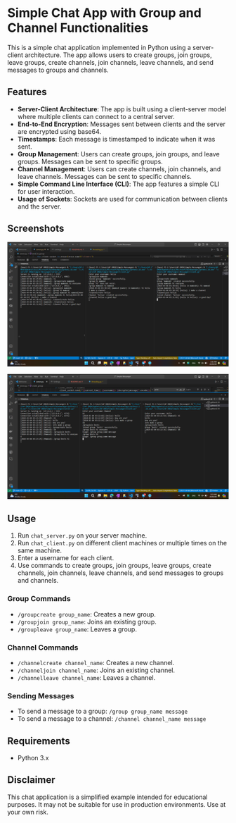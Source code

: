 # Simple Chat App with Group and Channel Functionalities

This is a simple chat application implemented in Python using a server-client architecture. The app allows users to create groups, join groups, leave groups, create channels, join channels, leave channels, and send messages to groups and channels.

## Features

- **Server-Client Architecture**: The app is built using a client-server model where multiple clients can connect to a central server.
- **End-to-End Encryption**: Messages sent between clients and the server are encrypted using base64.
- **Timestamps**: Each message is timestamped to indicate when it was sent.
- **Group Management**: Users can create groups, join groups, and leave groups. Messages can be sent to specific groups.
- **Channel Management**: Users can create channels, join channels, and leave channels. Messages can be sent to specific channels.
- **Simple Command Line Interface (CLI)**: The app features a simple CLI for user interaction.
- **Usage of Sockets**: Sockets are used for communication between clients and the server.

## Screenshots

![sc1](/screenshots/sc_1.png)

![sc2](/screenshots/sc_2.png)


## Usage

1. Run `chat_server.py` on your server machine.
2. Run `chat_client.py` on different client machines or multiple times on the same machine.
3. Enter a username for each client.
4. Use commands to create groups, join groups, leave groups, create channels, join channels, leave channels, and send messages to groups and channels.

### Group Commands
- `/groupcreate group_name`: Creates a new group.
- `/groupjoin group_name`: Joins an existing group.
- `/groupleave group_name`: Leaves a group.

### Channel Commands
- `/channelcreate channel_name`: Creates a new channel.
- `/channeljoin channel_name`: Joins an existing channel.
- `/channelleave channel_name`: Leaves a channel.

### Sending Messages
- To send a message to a group: `/group group_name message`
- To send a message to a channel: `/channel channel_name message`

## Requirements

- Python 3.x

## Disclaimer

This chat application is a simplified example intended for educational purposes. It may not be suitable for use in production environments. Use at your own risk.

